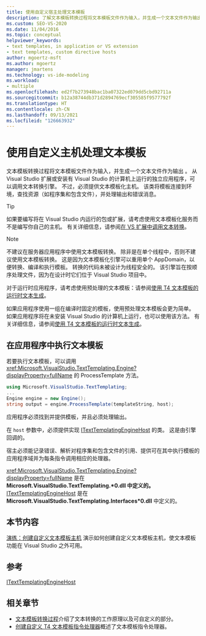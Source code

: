 ```yaml
---
title: 使用自定义宿主处理文本模板
description: 了解文本模板转换过程将文本模板文件作为输入，并生成一个文本文件作为输出。
ms.custom: SEO-VS-2020
ms.date: 11/04/2016
ms.topic: conceptual
helpviewer_keywords:
- text templates, in application or VS extension
- text templates, custom directive hosts
author: mgoertz-msft
ms.author: mgoertz
manager: jmartens
ms.technology: vs-ide-modeling
ms.workload:
- multiple
ms.openlocfilehash: ed2f7b273948bac1ba07322ed079dd5cbd92711a
ms.sourcegitcommit: b12a38744db371d2894769ecf305585f9577792f
ms.translationtype: HT
ms.contentlocale: zh-CN
ms.lasthandoff: 09/13/2021
ms.locfileid: "126663932"
---
```

# <a name="process-text-templates-by-using-a-custom-host"></a>使用自定义主机处理文本模板

文本模板转换过程将文本模板文件作为输入，并生成一个文本文件作为输出 。 从 Visual Studio 扩展或安装有 Visual Studio 的计算机上运行的独立应用程序，可以调用文本转换引擎。 不过，必须提供文本模板化主机。 该类将模板连接到环境，查找资源（如程序集和包含文件），并处理输出和错误消息。

> [!TIP]
> 如果要编写将在 Visual Studio 内运行的包或扩展，请考虑使用文本模板化服务而不是编写你自己的主机。 有关详细信息，请参阅[在 VS 扩展中调用文本转换](../modeling/invoking-text-transformation-in-a-vs-extension.md)。

> [!NOTE]
> 不建议在服务器应用程序中使用文本模板转换。 除非是在单个线程中，否则不建议使用文本模板转换。 这是因为文本模板化引擎可以重用单个 AppDomain，以便转换、编译和执行模板。 转换的代码未被设计为线程安全的。 该引擎旨在按顺序处理文件，因为在设计时它们位于 Visual Studio 项目中。
>
> 对于运行时应用程序，请考虑使用预处理的文本模板：请参阅[使用 T4 文本模板的运行时文本生成](../modeling/run-time-text-generation-with-t4-text-templates.md)。

如果应用程序使用一组在编译时固定的模板，使用预处理文本模板会更为简单。 如果应用程序将在未安装 Visual Studio 的计算机上运行，也可以使用该方法。 有关详细信息，请参阅[使用 T4 文本模板的运行时文本生成](../modeling/run-time-text-generation-with-t4-text-templates.md)。

## <a name="execute-a-text-template-in-your-application"></a>在应用程序中执行文本模板

若要执行文本模板，可以调用 <xref:Microsoft.VisualStudio.TextTemplating.Engine?displayProperty=fullName> 的 ProcessTemplate 方法。

```csharp
using Microsoft.VisualStudio.TextTemplating;
...
Engine engine = new Engine();
string output = engine.ProcessTemplate(templateString, host);
```

 应用程序必须找到并提供模板，并且必须处理输出。

 在 `host` 参数中，必须提供实现 [ITextTemplatingEngineHost](/previous-versions/visualstudio/visual-studio-2012/bb126505(v=vs.110)) 的类。 这是由引擎回调的。

 宿主必须能记录错误、解析对程序集和包含文件的引用、提供可在其中执行模板的应用程序域并为每条指令调用相应的处理器。

 <xref:Microsoft.VisualStudio.TextTemplating.Engine?displayProperty=fullName> 是在 **Microsoft.VisualStudio.TextTemplating.\*0.dll 中定义的。**[ITextTemplatingEngineHost](/previous-versions/visualstudio/visual-studio-2012/bb126505(v=vs.110)) 是在 **Microsoft.VisualStudio.TextTemplating.Interfaces\*0.dll** 中定义的。

## <a name="in-this-section"></a>本节内容
 [演练：创建自定义文本模板主机](../modeling/walkthrough-creating-a-custom-text-template-host.md) 演示如何创建自定义文本模板主机，使文本模板功能在 Visual Studio 之外可用。

## <a name="reference"></a>参考
 [ITextTemplatingEngineHost](/previous-versions/visualstudio/visual-studio-2012/bb126505(v=vs.110))

## <a name="related-sections"></a>相关章节

- [文本模板转换过程](../modeling/the-text-template-transformation-process.md)介绍了文本转换的工作原理以及可自定义的部分。
- [创建自定义 T4 文本模板指令处理器](../modeling/creating-custom-t4-text-template-directive-processors.md)概述了文本模板指令处理器。
